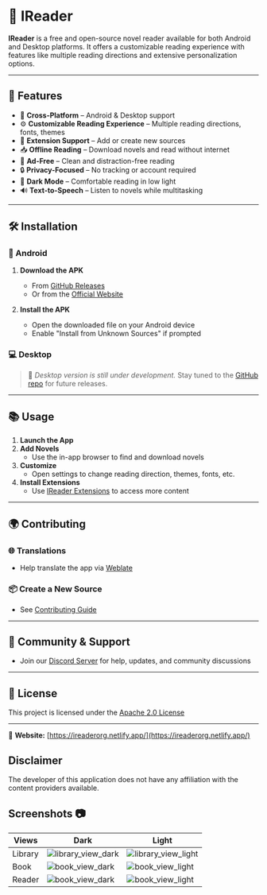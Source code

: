 # 📖 IReader

**IReader** is a free and open-source novel reader available for both Android and Desktop platforms. It offers a customizable reading experience with features like multiple reading directions and extensive personalization options.

---

## 🚀 Features

- 📱 **Cross-Platform** – Android & Desktop support
- ⚙️ **Customizable Reading Experience** – Multiple reading directions, fonts, themes
- 🔌 **Extension Support** – Add or create new sources
- 📥 **Offline Reading** – Download novels and read without internet
- 🚫 **Ad-Free** – Clean and distraction-free reading
- 🔒 **Privacy-Focused** – No tracking or account required
- 🌙 **Dark Mode** – Comfortable reading in low light
- 🔊 **Text-to-Speech** – Listen to novels while multitasking

---

## 🛠 Installation

### 📲 Android

1. **Download the APK**
   - From [GitHub Releases](https://github.com/IReaderorg/IReader/releases)
   - Or from the [Official Website](https://ireaderorg.netlify.app/download/)

2. **Install the APK**
   - Open the downloaded file on your Android device
   - Enable "Install from Unknown Sources" if prompted

### 💻 Desktop

> 🧪 *Desktop version is still under development.*
> Stay tuned to the [GitHub repo](https://github.com/IReaderorg/IReader) for future releases.

---

## 📚 Usage

1. **Launch the App**
2. **Add Novels**
   - Use the in-app browser to find and download novels
3. **Customize**
   - Open settings to change reading direction, themes, fonts, etc.
4. **Install Extensions**
   - Use [IReader Extensions](https://github.com/IReaderorg/IReader-extensions) to access more content

---

## 🌍 Contributing

### 🌐 Translations

- Help translate the app via [Weblate](https://hosted.weblate.org/projects/ireader/ireader/)

### 📦 Create a New Source

- See [Contributing Guide](https://github.com/IReaderorg/IReader-extensions/blob/master/tutorial/CONTRIBUTING.md)

---

## 💬 Community & Support

- Join our [Discord Server](https://discord.gg/your-discord-invite) for help, updates, and community discussions

---

## 📄 License

This project is licensed under the [Apache 2.0 License](https://github.com/IReaderorg/IReader/blob/master/LICENSE)

---

🔗 **Website:** [https://ireaderorg.netlify.app/](https://ireaderorg.netlify.app/)

## Disclaimer

The developer of this application does not have any affiliation with the content providers available.

## Screenshots :camera:

| Views    | Dark                                                       | Light                                                        |
| -------- | ---------------------------------------------------------- | ------------------------------------------------------------ |
| Library  | ![library_view_dark](screenshots/library-dark.png)         | ![library_view_light](screenshots/library-light.png)         |
| Book     | ![book_view_dark](screenshots/detail-dark.png)               | ![book_view_light](screenshots/detail-light.png)               |
| Reader     | ![book_view_dark](screenshots/reader-dark.png)               | ![book_view_light](screenshots/reader-light.png)               |



